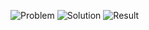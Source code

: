 ![Problem](https://github.com/flcristian/back-end-challenges/blob/master/csharp-median-of-two-sorted-arrays/problem.png)
![Solution](https://github.com/flcristian/back-end-challenges/blob/master/csharp-median-of-two-sorted-arrays/solution.png)
![Result](https://github.com/flcristian/back-end-challenges/blob/master/csharp-median-of-two-sorted-arrays/result.png)